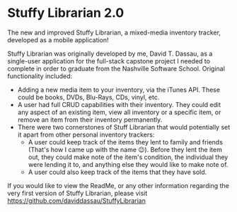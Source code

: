 # Stuffy Librarian 2.0
The new and improved Stuffy Librarian, a mixed-media inventory tracker, developed as a mobile application!

Stuffy Librarian was originally developed by me, David T. Dassau, as a single-user application for the full-stack capstone project I needed to complete in order to graduate from the Nashville Software School. Original functionality included:

- Adding a new media item to your inventory, via the iTunes API. These could be books, DVDs, Blu-Rays, CDs, vinyl, etc.
- A user had full CRUD capabilities with their inventory. They could edit any aspect of an existing item, view all inventory or a specific item, or remove an item from their inventory permanently.
- There were two cornerstones of Stuff Librarian that would potentially set it apart from other personal inventory trackers:
  - A user could keep track of the items they lent to family and friends (That's how I came up with the name 😉). Before they lent the item out, they could make note of the item's condition, the individual they were lending it to, and anything else they would like to make note of.
  - A user could also keep track of the items that they have sold. 

If you would like to view the ReadMe, or any other information regarding the very first version of Stuffy Librarian, please visit https://github.com/daviddassau/StuffyLibrarian
